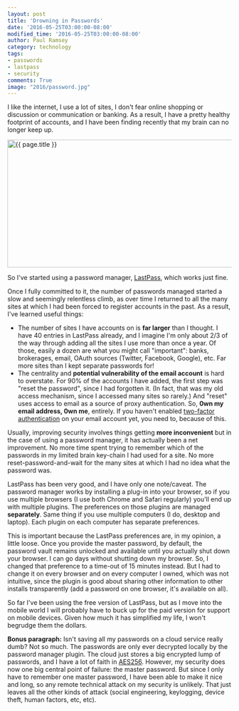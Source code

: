 ```yaml
---
layout: post
title: 'Drowning in Passwords'
date: '2016-05-25T03:00:00-08:00'
modified_time: '2016-05-25T03:00:00-08:00'
author: Paul Ramsey
category: technology
tags:
- passwords
- lastpass
- security
comments: True
image: "2016/password.jpg"
---
```


I like the internet, I use a lot of sites, I don't fear online shopping or discussion or communication or banking. As a result, I have a pretty healthy footprint of accounts, and I have been finding recently that my brain can no longer keep up.

<img src="{{ site.images }}{{ page.image }}" alt="{{ page.title }}" width="580" height="287" />

So I've started using a password manager, [LastPass](https://lastpass.com/), which works just fine. 

Once I fully committed to it, the number of passwords managed started a slow and seemingly relentless climb, as over time I returned to all the many sites at which I had been forced to register accounts in the past. As a result, I've learned useful things:

* The number of sites I have accounts on is **far larger** than I thought. I have 40 entries in LastPass already, and I imagine I'm only about 2/3 of the way through adding all the sites I use more than once a year. Of those, easily a dozen are what you might call "important": banks, brokerages, email, OAuth sources (Twitter, Facebook, Google), etc. Far more sites than I kept separate passwords for!
* The centrality and **potential vulnerability of the email account** is hard to overstate. For 90% of the accounts I have added, the first step was "reset the password", since I had forgotten it. (In fact, that was my old access mechanism, since I accessed many sites so rarely.) And "reset" uses access to email as a source of proxy authentication. So, **0wn my email address, 0wn me**, entirely. If you haven't enabled [two-factor authentication](https://support.google.com/accounts/answer/185839?hl=en) on your email account yet, you need to, because of this.

Usually, improving security involves things getting **more inconvenient** but in the case of using a password manager, it has actually been a net improvement. No more time spent trying to remember which of the passwords in my limited brain key-chain I had used for a site. No more reset-password-and-wait for the many sites at which I had no idea what the password was.

LastPass has been very good, and I have only one note/caveat. The password manager works by installing a plug-in into your browser, so if you use multiple browsers (I use both Chrome and Safari regularly) you'll end up with multiple plugins. The preferences on those plugins are managed **separately**. Same thing if you use multiple computers (I do, desktop and laptop). Each plugin on each computer has separate preferences.

This is important because the LastPass preferences are, in my opinion, a little loose. Once you provide the master password, by default, the password vault remains unlocked and available until you actually shut down your browser. I can go days without shutting down my browser. So, I changed that preference to a time-out of 15 minutes instead. But I had to change it on every browser and on every computer I owned, which was not intuitive, since the plugin is good about sharing other information to other installs transparently (add a password on one browser, it's available on all).

So far I've been using the free version of LastPass, but as I move into the mobile world I will probably have to buck up for the paid version for support on mobile devices. Given how much it has simplified my life, I  won't begrudge them the dollars.

**Bonus paragraph:** Isn't saving all my passwords on a cloud service really dumb? Not so much. The passwords are only ever decrypted locally by the password manager plugin. The cloud just stores a big encrypted lump of passwords, and I have a lot of faith in [AES256](https://lastpass.com/whylastpass_technology.php). However, my security does now one big central point of failure: the master password. But since I only have to remember one master password, I have been able to make it nice and long, so any remote technical attack on my security is unlikely. That just leaves all the other kinds of attack (social engineering, keylogging, device theft, human factors, etc, etc).

